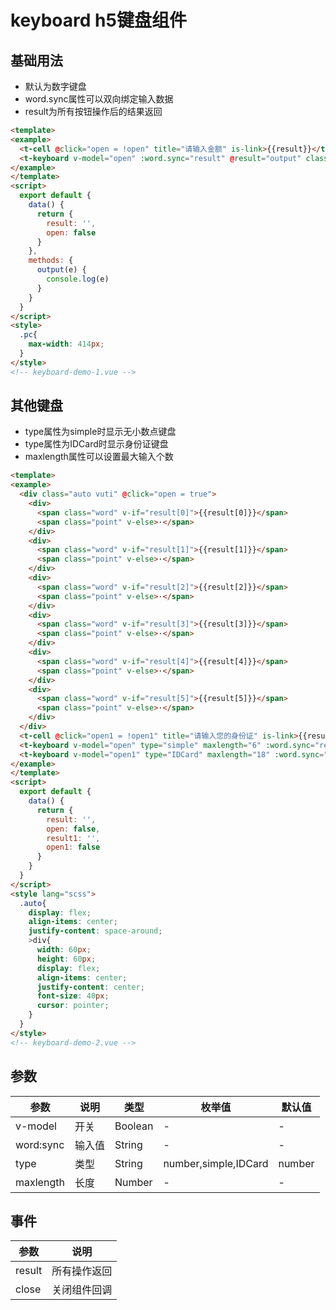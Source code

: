 # keyboard h5键盘组件

## 基础用法
+ 默认为数字键盘
+ word.sync属性可以双向绑定输入数据
+ result为所有按钮操作后的结果返回
```html
<template>
<example>
  <t-cell @click="open = !open" title="请输入金额" is-link>{{result}}</t-cell>
  <t-keyboard v-model="open" :word.sync="result" @result="output" class="pc"></t-keyboard>
</example>
</template>
<script>
  export default {
    data() {
      return {
        result: '',
        open: false
      }
    },
    methods: {
      output(e) {
        console.log(e)
      }
    }
  } 
</script>
<style>
  .pc{
    max-width: 414px;
  }
</style>
<!-- keyboard-demo-1.vue -->
```

## 其他键盘
+ type属性为simple时显示无小数点键盘
+ type属性为IDCard时显示身份证键盘
+ maxlength属性可以设置最大输入个数
```html
<template>
<example>
  <div class="auto vuti" @click="open = true">
    <div>
      <span class="word" v-if="result[0]">{{result[0]}}</span>
      <span class="point" v-else>·</span>
    </div>
    <div>
      <span class="word" v-if="result[1]">{{result[1]}}</span>
      <span class="point" v-else>·</span>
    </div>
    <div>
      <span class="word" v-if="result[2]">{{result[2]}}</span>
      <span class="point" v-else>·</span>
    </div>
    <div>
      <span class="word" v-if="result[3]">{{result[3]}}</span>
      <span class="point" v-else>·</span>
    </div>
    <div>
      <span class="word" v-if="result[4]">{{result[4]}}</span>
      <span class="point" v-else>·</span>
    </div>
    <div>
      <span class="word" v-if="result[5]">{{result[5]}}</span>
      <span class="point" v-else>·</span>
    </div>
  </div>
  <t-cell @click="open1 = !open1" title="请输入您的身份证" is-link>{{result1}}</t-cell>
  <t-keyboard v-model="open" type="simple" maxlength="6" :word.sync="result" class="pc"></t-keyboard>
  <t-keyboard v-model="open1" type="IDCard" maxlength="18" :word.sync="result1" class="pc"></t-keyboard>
</example>
</template>
<script>
  export default {
    data() {
      return {
        result: '',
        open: false,
        result1: '',
        open1: false
      }
    }
  } 
</script>
<style lang="scss">
  .auto{
    display: flex;
    align-items: center;
    justify-content: space-around;
    >div{
      width: 60px;
      height: 60px;
      display: flex;
      align-items: center;
      justify-content: center;
      font-size: 40px;
      cursor: pointer;
    }
  }
</style>
<!-- keyboard-demo-2.vue -->
```

## 参数
  | 参数      | 说明    | 类型      | 枚举值       | 默认值   |
  |---------- |-------- |---------- |-------------  |-------- |
  | v-model     | 开关   | Boolean  |   -   |   -   |   
  | word:sync     | 输入值   | String  |   -   |   -   |   
  | type     | 类型   | String  |   number,simple,IDCard   |   number   |   
  | maxlength     | 长度   | Number  |   -   |   -   |   

## 事件
  | 参数      | 说明    |
  |---------- |-------- |
  | result     | 所有操作返回   |
  | close     | 关闭组件回调   |